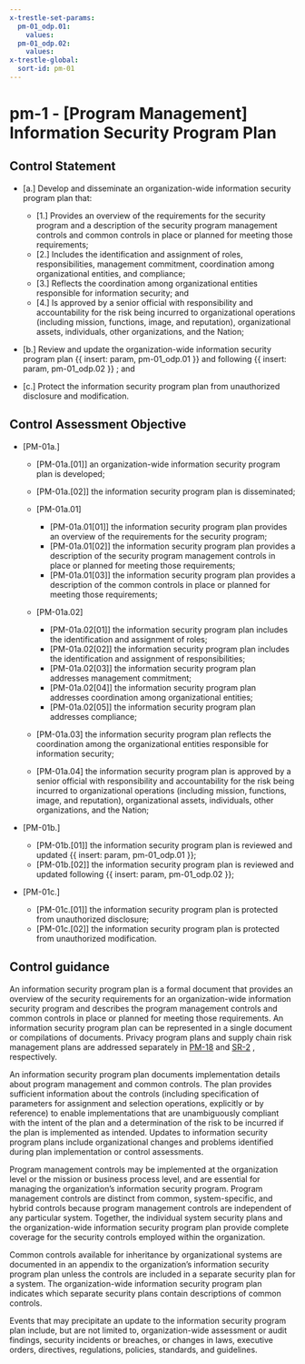 ```yaml
---
x-trestle-set-params:
  pm-01_odp.01:
    values:
  pm-01_odp.02:
    values:
x-trestle-global:
  sort-id: pm-01
---
```


# pm-1 - \[Program Management\] Information Security Program Plan

## Control Statement

- \[a.\] Develop and disseminate an organization-wide information security program plan that:

  - \[1.\] Provides an overview of the requirements for the security program and a description of the security program management controls and common controls in place or planned for meeting those requirements;
  - \[2.\] Includes the identification and assignment of roles, responsibilities, management commitment, coordination among organizational entities, and compliance;
  - \[3.\] Reflects the coordination among organizational entities responsible for information security; and
  - \[4.\] Is approved by a senior official with responsibility and accountability for the risk being incurred to organizational operations (including mission, functions, image, and reputation), organizational assets, individuals, other organizations, and the Nation;

- \[b.\] Review and update the organization-wide information security program plan {{ insert: param, pm-01_odp.01 }} and following {{ insert: param, pm-01_odp.02 }} ; and

- \[c.\] Protect the information security program plan from unauthorized disclosure and modification.

## Control Assessment Objective

- \[PM-01a.\]

  - \[PM-01a.[01]\] an organization-wide information security program plan is developed;
  - \[PM-01a.[02]\] the information security program plan is disseminated;
  - \[PM-01a.01\]

    - \[PM-01a.01[01]\] the information security program plan provides an overview of the requirements for the security program;
    - \[PM-01a.01[02]\] the information security program plan provides a description of the security program management controls in place or planned for meeting those requirements;
    - \[PM-01a.01[03]\] the information security program plan provides a description of the common controls in place or planned for meeting those requirements;

  - \[PM-01a.02\]

    - \[PM-01a.02[01]\] the information security program plan includes the identification and assignment of roles;
    - \[PM-01a.02[02]\] the information security program plan includes the identification and assignment of responsibilities;
    - \[PM-01a.02[03]\] the information security program plan addresses management commitment;
    - \[PM-01a.02[04]\] the information security program plan addresses coordination among organizational entities;
    - \[PM-01a.02[05]\] the information security program plan addresses compliance;

  - \[PM-01a.03\] the information security program plan reflects the coordination among the organizational entities responsible for information security;
  - \[PM-01a.04\] the information security program plan is approved by a senior official with responsibility and accountability for the risk being incurred to organizational operations (including mission, functions, image, and reputation), organizational assets, individuals, other organizations, and the Nation;

- \[PM-01b.\]

  - \[PM-01b.[01]\] the information security program plan is reviewed and updated {{ insert: param, pm-01_odp.01 }};
  - \[PM-01b.[02]\] the information security program plan is reviewed and updated following {{ insert: param, pm-01_odp.02 }};

- \[PM-01c.\]

  - \[PM-01c.[01]\] the information security program plan is protected from unauthorized disclosure;
  - \[PM-01c.[02]\] the information security program plan is protected from unauthorized modification.

## Control guidance

An information security program plan is a formal document that provides an overview of the security requirements for an organization-wide information security program and describes the program management controls and common controls in place or planned for meeting those requirements. An information security program plan can be represented in a single document or compilations of documents. Privacy program plans and supply chain risk management plans are addressed separately in [PM-18](#pm-18) and [SR-2](#sr-2) , respectively.

An information security program plan documents implementation details about program management and common controls. The plan provides sufficient information about the controls (including specification of parameters for assignment and selection operations, explicitly or by reference) to enable implementations that are unambiguously compliant with the intent of the plan and a determination of the risk to be incurred if the plan is implemented as intended. Updates to information security program plans include organizational changes and problems identified during plan implementation or control assessments.

Program management controls may be implemented at the organization level or the mission or business process level, and are essential for managing the organization’s information security program. Program management controls are distinct from common, system-specific, and hybrid controls because program management controls are independent of any particular system. Together, the individual system security plans and the organization-wide information security program plan provide complete coverage for the security controls employed within the organization.

Common controls available for inheritance by organizational systems are documented in an appendix to the organization’s information security program plan unless the controls are included in a separate security plan for a system. The organization-wide information security program plan indicates which separate security plans contain descriptions of common controls.

Events that may precipitate an update to the information security program plan include, but are not limited to, organization-wide assessment or audit findings, security incidents or breaches, or changes in laws, executive orders, directives, regulations, policies, standards, and guidelines.
